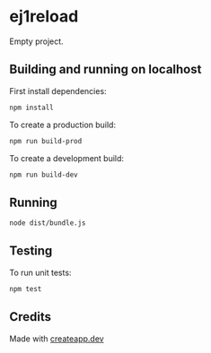# ej1reload

Empty project.

## Building and running on localhost

First install dependencies:

```sh
npm install
```

To create a production build:

```sh
npm run build-prod
```

To create a development build:

```sh
npm run build-dev
```

## Running

```sh
node dist/bundle.js
```

## Testing

To run unit tests:

```sh
npm test
```

## Credits

Made with [createapp.dev](https://createapp.dev/)
